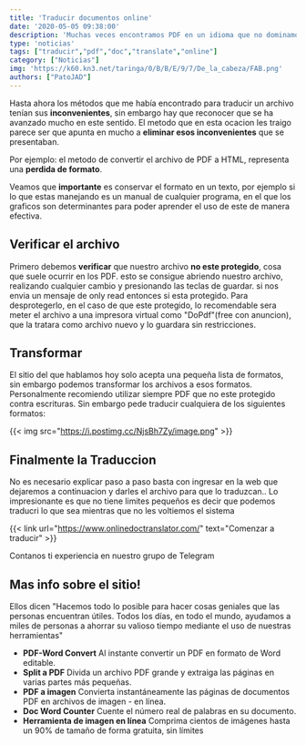 ```yaml
---
title: 'Traducir documentos online'
date: '2020-05-05 09:38:00'
description: 'Muchas veces encontramos PDF en un idioma que no dominamos, ya sea texto o información. Aqui una de las mejores herramientas free para traducirlos!'
type: 'noticias'
tags: ["traducir","pdf","doc","translate","online"]
category: ["Noticias"]
img: 'https://k60.kn3.net/taringa/0/B/B/E/9/7/De_la_cabeza/FAB.png'
authors: ["PatoJAD"]
---
```


Hasta ahora los métodos que me había encontrado para traducir un archivo tenían sus **inconvenientes**, sin embargo hay que reconocer que se ha avanzado mucho en este sentido. El metodo que en esta ocacion les traigo parece ser que apunta en mucho a **eliminar esos inconvenientes** que se presentaban.

Por ejemplo: el metodo de convertir el archivo de PDF a HTML, representa una **perdida de formato**.

Veamos que **importante** es conservar el formato en un texto, por ejemplo si lo que estas manejando es un manual de cualquier programa, en el que los graficos son determinantes para poder aprender el uso de este de manera efectiva.




## Verificar el archivo



Primero debemos **verificar** que nuestro archivo **no este protegido**, cosa que suele ocurrir en los PDF. esto se consigue abriendo nuestro archivo, realizando cualquier cambio y presionando las teclas de guardar. si nos envia un mensaje de only read entonces si esta protegido. Para desprotegerlo, en el caso de que este protegido, lo recomendable sera meter el archivo a una impresora virtual como "DoPdf"(free con anuncion), que la tratara como archivo nuevo y lo guardara sin restricciones.




## Transformar



El sitio del que hablamos hoy solo acepta una pequeña lista de formatos, sin embargo podemos transformar los archivos a esos formatos. Personalmente recomiendo utilizar siempre PDF que no este protegido contra escrituras. Sin embargo pede traducir cualquiera de los siguientes formatos:


{{< img src="https://i.postimg.cc/NjsBh7Zy/image.png" >}}



## Finalmente la Traduccion



No es necesario explicar paso a paso basta con ingresar en la web que dejaremos a continuacion y darles el archivo para que lo traduzcan.. Lo impresionante es que no tiene limites pequeños es decir que podemos traducri lo que sea mientras que no les voltiemos el sistema


{{< link url="https://www.onlinedoctranslator.com/" text="Comenzar a traducir" >}}


Contanos ti experiencia en nuestro grupo de Telegram




## Mas info sobre el sitio!



Ellos dicen "Hacemos todo lo posible para hacer cosas geniales que las personas encuentran útiles. Todos los días, en todo el mundo, ayudamos a miles de personas a ahorrar su valioso tiempo mediante el uso de nuestras herramientas"



* **PDF-Word Convert** Al instante convertir un PDF en formato de Word editable.
* **Split a PDF** Divida un archivo PDF grande y extraiga las páginas en varias partes más pequeñas.
* **PDF a imagen** Convierta instantáneamente las páginas de documentos PDF en archivos de imagen - en línea.
* **Doc Word Counter** Cuente el número real de palabras en su documento.
* **Herramienta de imagen en línea** Comprima cientos de imágenes  hasta un 90% de tamaño de forma gratuita, sin límites
